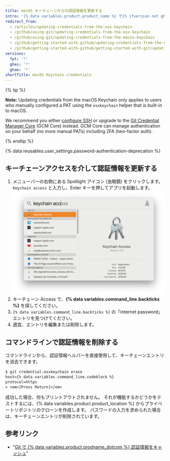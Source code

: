 ```yaml
---
title: macOS キーチェーンからの認証情報を更新する
intro: '{% data variables.product.product_name %} で{% ifversion not ghae %}ユーザ名、パスワード、{% endif %}または個人アクセストークンを変更する場合は、 `git-credential-osxkeychain` ヘルパーに保存されている認証情報を更新する必要があります。'
redirect_from:
  - /articles/updating-credentials-from-the-osx-keychain
  - /github/using-git/updating-credentials-from-the-osx-keychain
  - /github/using-git/updating-credentials-from-the-macos-keychain
  - /github/getting-started-with-github/updating-credentials-from-the-macos-keychain
  - /github/getting-started-with-github/getting-started-with-git/updating-credentials-from-the-macos-keychain
versions:
  fpt: '*'
  ghes: '*'
  ghae: '*'
shortTitle: macOS Keychain credentials
---
```


{% tip %}

**Note:** Updating credentials from the macOS Keychain only applies to users who manually configured a PAT using the  `osxkeychain` helper that is built-in to macOS.

We recommend you either [configure SSH](/articles/generating-an-ssh-key) or upgrade to the [Git Credential Manager Core](/get-started/getting-started-with-git/caching-your-github-credentials-in-git) (GCM Core) instead. GCM Core can manage authentication on your behalf (no more manual PATs) including 2FA (two-factor auth).

{% endtip %}

{% data reusables.user_settings.password-authentication-deprecation %}

## キーチェーンアクセスを介して認証情報を更新する

1. メニューバーの右側にある Spotlight アイコン (虫眼鏡) をクリックします。 `Keychain access` と入力し、Enter キーを押してアプリを起動します。 ![スポットライト検索バー](/assets/images/help/setup/keychain-access.png)
2. キーチェーン Access で、**{% data variables.command_line.backticks %}** を探してください。
3. `{% data variables.command_line.backticks %}` の「internet password」エントリを見つけてください。
4. 適宜、エントリを編集または削除します。

## コマンドラインで認証情報を削除する

コマンドラインから、認証情報ヘルパーを直接使用して、キーチェーンエントリを消去できます。

```shell
$ git credential-osxkeychain erase
host={% data variables.command_line.codeblock %}
protocol=https
> <em>[Press Return]</em>
```

成功した場合、何もプリントアウトされません。 それが機能するかどうかをテストするには、{% data variables.product.product_location %} からプライベートリポジトリのクローンを作成します。 パスワードの入力を求められた場合は、キーチェーンエントリが削除されています。

## 参考リンク

- "[Git で {% data variables.product.prodname_dotcom %} 認証情報をキャッシュ](/github/getting-started-with-github/caching-your-github-credentials-in-git/)"

